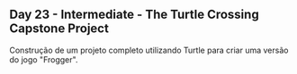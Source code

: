 ## Day 23 - Intermediate - The Turtle Crossing Capstone Project
Construção de um projeto completo utilizando Turtle para criar uma versão do jogo "Frogger".